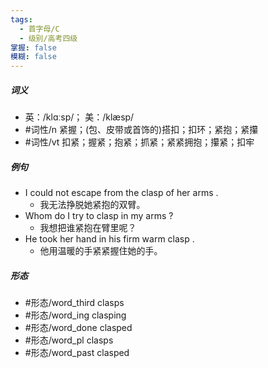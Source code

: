 ```yaml
---
tags:
  - 首字母/C
  - 级别/高考四级
掌握: false
模糊: false
---
```

##### 词义
- 英：/klɑːsp/； 美：/klæsp/
- #词性/n  紧握；(包、皮带或首饰的)搭扣；扣环；紧抱；紧攥
- #词性/vt  扣紧；握紧；抱紧；抓紧；紧紧拥抱；攥紧；扣牢
##### 例句
- I could not escape from the clasp of her arms .
	- 我无法挣脱她紧抱的双臂。
- Whom do I try to clasp in my arms ?
	- 我想把谁紧抱在臂里呢？
- He took her hand in his firm warm clasp .
	- 他用温暖的手紧紧握住她的手。
##### 形态
- #形态/word_third clasps
- #形态/word_ing clasping
- #形态/word_done clasped
- #形态/word_pl clasps
- #形态/word_past clasped
